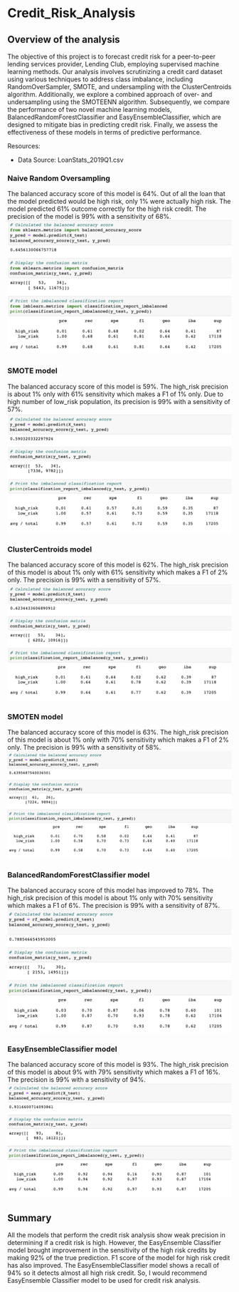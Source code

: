# Credit_Risk_Analysis

## Overview of the analysis

The objective of this project is to forecast credit risk for a peer-to-peer lending services provider, Lending Club, employing supervised machine learning methods. Our analysis involves scrutinizing a credit card dataset using various techniques to address class imbalance, including RandomOverSampler, SMOTE, and undersampling with the ClusterCentroids algorithm. Additionally, we explore a combined approach of over- and undersampling using the SMOTEENN algorithm. Subsequently, we compare the performance of two novel machine learning models, BalancedRandomForestClassifier and EasyEnsembleClassifier, which are designed to mitigate bias in predicting credit risk. Finally, we assess the effectiveness of these models in terms of predictive performance.

Resources:
- Data Source: LoanStats_2019Q1.csv

### Naive Random Oversampling
The balanced accuracy score of this model is 64%. Out of all the loan that the model predicted would be high risk, only 1% were actually high risk. The model predicted 61% outcome correctly for the high risk credit. The precision of the model is 99% with a sensitivity of 68%.
![Getting Started](./images/Naive_oversampling.png)

### SMOTE model
 The balanced accuracy score of this model is 59%. The high_risk precision is about 1% only with 61% sensitivity which makes a F1 of 1% only. Due to high number of low_risk population, its precision is 99% with a sensitivity of 57%.
 ![Getting Started](./images/Cluster_centroid.png)

### ClusterCentroids model
The balanced accuracy score of this model is 62%. The high_risk precision of this model is about 1% only with 61% sensitivity which makes a F1 of 2% only. The precision is 99% with a sensitivity of 57%.
![Getting Started](./images/SMOTE_oversampling.png)

### SMOTEN model
The balanced accuracy score of this model is 63%. The high_risk precision of this model is about 1% only with 70% sensitivity which makes a F1 of 2% only. The precision is 99% with a sensitivity of 58%.
![Getting Started](./images/SMOTEN.png)

### BalancedRandomForestClassifier model
The balanced accuracy score of this model has improved to 78%. The high_risk precision of this model is about 1% only with 70% sensitivity which makes a F1 of 6%. The precision is 99% with a sensitivity of 87%.
![Getting Started](./images/Balanced_rf.png)

### EasyEnsembleClassifier model
The balanced accuracy score of this model is 93%. The high_risk precision of this model is about 9%  with 79% sensitivity which makes a F1 of 16%. The precision is 99% with a sensitivity of 94%.
![Getting Started](./images/Easy_Adaboost.png)

## Summary
All the models that perform the credit risk analysis show weak precision in determining if a credit risk is high. However, the EasyEnsemble Classifier model brought improvement in the sensitivity of the high risk credits by making 92% of the true prediction. F1 score of the model for high risk credit has also improved. 
The EasyEnsembleClassifier model shows a recall of 94% so it detects almost all high risk credit. So, I would recommend EasyEnsemble Classifier model to be used for credit risk analysis.
